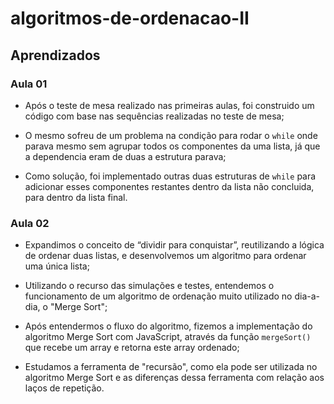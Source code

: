# algoritmos-de-ordenacao-II

## Aprendizados

### Aula 01
- Após o teste de mesa realizado nas primeiras aulas, foi construido um código com base nas sequências realizadas no teste de mesa;

- O mesmo sofreu de um problema na condição para rodar o `while` onde parava mesmo sem agrupar todos os componentes da uma lista, já que a dependencia eram de duas a estrutura parava;

- Como solução, foi implementado outras duas estruturas de `while` para adicionar esses componentes restantes dentro da lista não concluida, para dentro da lista final.

### Aula 02

- Expandimos o conceito de “dividir para conquistar”, reutilizando a lógica de ordenar duas listas, e desenvolvemos um algoritmo para ordenar uma única lista;

- Utilizando o recurso das simulações e testes, entendemos o funcionamento de um algoritmo de ordenação muito utilizado no dia-a-dia, o "Merge Sort";

- Após entendermos o fluxo do algoritmo, fizemos a implementação do algoritmo Merge Sort com JavaScript, através da função `mergeSort()` que recebe um array e retorna este array ordenado;

- Estudamos a ferramenta de "recursão", como ela pode ser utilizada no algoritmo Merge Sort e as diferenças dessa ferramenta com relação aos laços de repetição.